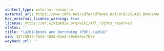 ```yaml
---
content_type: external-resource
external_url: https://www.cdfa.net/cdfa/cdfaweb.nsf/ord/201410_BondsAndBorrowing2006.html/$file/elmer-bonds.pdf
has_external_license_warning: true
license: https://en.wikipedia.org/wiki/All_rights_reserved
status: ''
title: "\u201CBonds and Borrowing (PDF).\u201D"
uid: 1877b817-fb55-4838-83e2-69c6e4ec7b7e
wayback_url: ''
---
```

